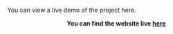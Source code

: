 You can view a live demo of the project here.
**<p align='center'>You can find the website live <a href="https://rockpprscissor.netlify.app/">here</a></p>**
